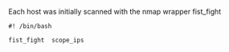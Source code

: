 
Each host was initially scanned with the nmap wrapper fist_fight

```
#! /bin/bash

fist_fight  scope_ips

```
